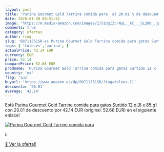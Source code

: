 ```yaml
---
layout: post
title: 'Purina Gourmet Gold Tarrine comida para  al 20.01 % de descuento'
date: 2020-01-30 08:51:52
image: 'https://m.media-amazon.com/images/I/51UgIZc-NyL._AC_._SL200_.jpg'
comments: true
category: ofertas
author: ring
slug: 'B0711J51SR-es Purina Gourmet Gold Tarrine comida para gatos Surtido 12 x...'
tags: [ 'tole.es','purina', ]
actualPrice: 42.14 EUR
currency: EUR
price: 42.14
comparePrice: 52.68 EUR
prodname: 'Purina Gourmet Gold Tarrine comida para gatos Surtido 12 x [8 x 85 g]'
country: 'es'
flag: '🇪🇸'
buyurl: 'https://www.amazon.es/dp/B0711J51SR/?tag=tolees-21'
descuento: '20.01'
average: '42.14'
---
```


Está [Purina Gourmet Gold Tarrine comida para gatos Surtido 12 x [8 x 85 g]](https://www.amazon.es/dp/B0711J51SR/?tag=tolees-21) con 20.01 de descuento por 42.14 EUR (original: 52.68 EUR) en el siguiente enlace!

[![Purina Gourmet Gold Tarrine comida para ](https://m.media-amazon.com/images/I/51UgIZc-NyL._AC_._SL200_.jpg)](https://www.amazon.es/dp/B0711J51SR/?tag=tolees-21)

ℹ️:


[🛒 Ver la oferta!!](https://www.amazon.es/dp/B0711J51SR/?tag=tolees-21)
